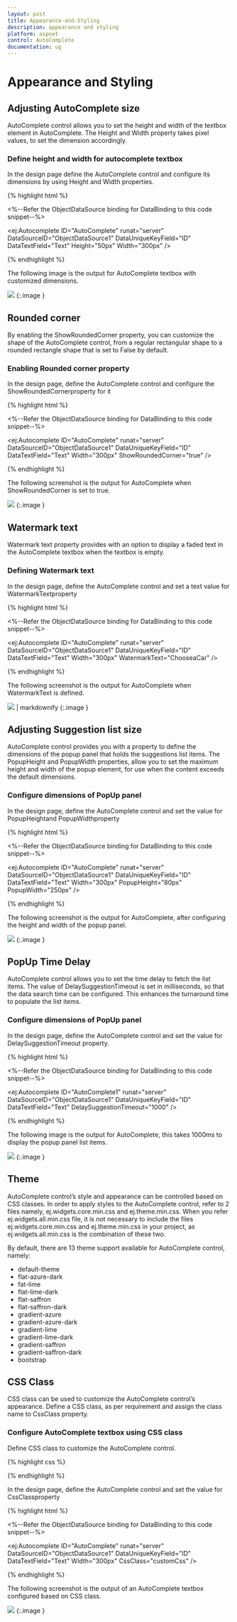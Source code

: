 ```yaml
---
layout: post
title: Appearance-and-Styling
description: appearance and styling
platform: aspnet
control: AutoComplete
documentation: ug
---
```


# Appearance and Styling

## Adjusting AutoComplete size

AutoComplete control allows you to set the height and width of the textbox element in AutoComplete. The Height and Width property takes pixel values, to set the dimension accordingly.

### Define height and width for autocomplete textbox

In the design page define the AutoComplete control and configure its dimensions by using Height and Width properties.

{% highlight html %}

<%--Refer the ObjectDataSource binding for DataBinding to this code snippet--%>

<ej:Autocomplete ID="AutoComplete" runat="server" DataSourceID="ObjectDataSource1" DataUniqueKeyField="ID" DataTextField="Text" Height="50px" Width="300px" />





{% endhighlight %}



The following image is the output for AutoComplete textbox with customized dimensions.

![](Appearance-and-Styling_images/Appearance-and-Styling_img1.png) 
{:.image }


## Rounded corner

By enabling the ShowRoundedCorner property, you can customize the shape of the AutoComplete control, from a regular rectangular shape to a rounded rectangle shape that is set to False by default.

### Enabling Rounded corner property

In the design page, define the AutoComplete control and configure the ShowRoundedCornerproperty for it

{% highlight html %}

<%--Refer the ObjectDataSource binding for DataBinding to this code snippet--%>

<ej:Autocomplete ID="AutoComplete" runat="server" DataSourceID="ObjectDataSource1" DataUniqueKeyField="ID" DataTextField="Text" Width="300px" ShowRoundedCorner="true" />



{% endhighlight %}



The following screenshot is the output for AutoComplete when ShowRoundedCorner is set to true.

![](Appearance-and-Styling_images/Appearance-and-Styling_img2.png)
{:.image }


## Watermark text

Watermark text property provides with an option to display a faded text in the AutoComplete textbox when the textbox is empty.

### Defining Watermark text 

In the design page, define the AutoComplete control and set a text value for WatermarkTextproperty

{% highlight html %}

<%--Refer the ObjectDataSource binding for DataBinding to this code snippet--%>

<ej:Autocomplete ID="AutoComplete" runat="server" DataSourceID="ObjectDataSource1" DataUniqueKeyField="ID" DataTextField="Text" Width="300px" WatermarkText="ChooseaCar" />





{% endhighlight %}



The following screenshot is the output for AutoComplete when WatermarkText is defined.

![](Appearance-and-Styling_images/Appearance-and-Styling_img3.png) | markdownify 
{:.image }


## Adjusting Suggestion list size	

AutoComplete control provides you with a property to define the dimensions of the popup panel that holds the suggestions list items. The PopupHeight and PopupWidth properties, allow you to set the maximum height and width of the popup element, for use when the content exceeds the default dimensions.

### Configure dimensions of PopUp panel

In the design page, define the AutoComplete control and set the value for PopupHeightand PopupWidthproperty

{% highlight html %}

<%--Refer the ObjectDataSource binding for DataBinding to this code snippet--%>

<ej:Autocomplete ID="AutoComplete" runat="server" DataSourceID="ObjectDataSource1" DataUniqueKeyField="ID" DataTextField="Text" Width="300px" PopupHeight="80px" PopupWidth="250px" />



{% endhighlight %}

The following screenshot is the output for AutoComplete, after configuring the height and width of the popup panel.

![](Appearance-and-Styling_images/Appearance-and-Styling_img4.png)
{:.image }


## PopUp Time Delay

AutoComplete control allows you to set the time delay to fetch the list items. The value of DelaySuggestionTimeout is set in milliseconds, so that the data search time can be configured. This enhances the turnaround time to populate the list items.

### Configure dimensions of PopUp panel

In the design page, define the AutoComplete control and set the value for DelaySuggestionTimeout property.

{% highlight html %}

<%--Refer the ObjectDataSource binding for DataBinding to this code snippet--%>

<ej:Autocomplete ID="AutoComplete1" runat="server" DataSourceID="ObjectDataSource1" DataUniqueKeyField="ID" DataTextField="Text" DelaySuggestionTimeout="1000" />



{% endhighlight %}

The following image is the output for AutoComplete, this takes 1000ms to display the popup panel list items.

![](Appearance-and-Styling_images/Appearance-and-Styling_img5.png) 
{:.image }






## Theme

AutoComplete control’s style and appearance can be controlled based on CSS classes. In order to apply styles to the AutoComplete control, refer to 2 files namely, ej.widgets.core.min.css and ej.theme.min.css. When you refer ej.widgets.all.min.css file, it is not necessary to include the files ej.widgets.core.min.css and ej.theme.min.css in your project, as ej.widgets.all.min.css is the combination of these two. 

By default, there are 13 theme support available for AutoComplete control, namely:

* default-theme
* flat-azure-dark
* fat-lime
* flat-lime-dark
* flat-saffron
* flat-saffron-dark
* gradient-azure
* gradient-azure-dark
* gradient-lime
* gradient-lime-dark
* gradient-saffron
* gradient-saffron-dark
* bootstrap

## CSS Class

CSS class can be used to customize the AutoComplete control’s appearance. Define a CSS class, as per requirement and assign the class name to CssClass property.

### Configure AutoComplete textbox using CSS class

Define CSS class to customize the AutoComplete control.



{% highlight css %}

<style type="text/css">

        /* Customize the PopUp panel */

        .customCss

        {

            border-color:Purple;

            background-color: #E0E0E0;

        }

        /* Customize the AutoComplete input textbox */

       .customCss .e-autocomplete

       {

          background-color: #FFFFCC;

          font-weight:bold;

          font-family: sans-serif;

       }

    </style>







{% endhighlight %}



In the design page, define the AutoComplete control and set the value for CssClassproperty

{% highlight html %}

<%--Refer the ObjectDataSource binding for DataBinding to this code snippet--%>

<ej:Autocomplete ID="AutoComplete" runat="server" DataSourceID="ObjectDataSource1" DataUniqueKeyField="ID" DataTextField="Text" Width="300px" CssClass="customCss" />



{% endhighlight %}



The following screenshot is the output of an AutoComplete textbox configured based on CSS class.

![](Appearance-and-Styling_images/Appearance-and-Styling_img6.png)
{:.image }


